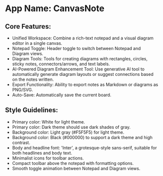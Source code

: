 # **App Name**: CanvasNote

## Core Features:

- Unified Workspace: Combine a rich-text notepad and a visual diagram editor in a single canvas.
- Notepad Toggle: Header toggle to switch between Notepad and Diagram views.
- Diagram Tools: Tools for creating diagrams with rectangles, circles, sticky notes, connectors/arrows, and text labels.
- AI-Powered Diagram Enhancement Tool: Use generative AI tool to automatically generate diagram layouts or suggest connections based on the notes written.
- Export Functionality: Ability to export notes as Markdown or diagrams as PNG/SVG.
- Auto-Save: Automatically save the current board.

## Style Guidelines:

- Primary color: White for light theme.
- Primary color: Dark theme should use dark shades of gray.
- Background color: Light gray (#F5F5F5) for light theme.
- Background color: Black (#000000) to support a dark theme and high contrast.
- Body and headline font: 'Inter', a grotesque-style sans-serif, suitable for both headlines and body text.
- Minimalist icons for toolbar actions.
- Compact toolbar above the notepad with formatting options.
- Smooth toggle animation between Notepad and Diagram views.